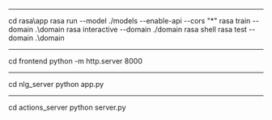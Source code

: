 ***********************************************************
cd rasa\app
rasa run --model ./models --enable-api --cors "*"
rasa train --domain .\domain
rasa interactive --domain ./domain
rasa shell
rasa test --domain .\domain
***********************************************************
cd frontend
python -m http.server 8000
***********************************************************
cd nlg_server
python app.py
***********************************************************
cd actions_server
python server.py